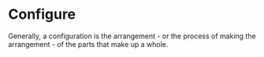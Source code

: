 # Configure

Generally, a configuration is the arrangement - or the process of making the arrangement - of the parts that make up a whole.
